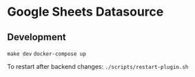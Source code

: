 # Google Sheets Datasource

## Development

`make dev`
`docker-compose up`

To restart after backend changes:
`./scripts/restart-plugin.sh`
